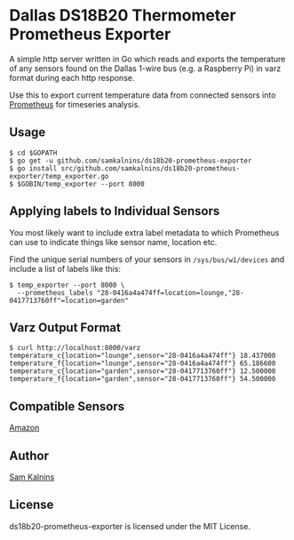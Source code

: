 # Dallas DS18B20 Thermometer Prometheus Exporter

A simple http server written in Go which reads and exports the temperature of any sensors found on the Dallas 1-wire bus (e.g. a Raspberry Pi) in varz format during each http response.

Use this to export current temperature data from connected sensors into [Prometheus](https://prometheus.io/) for timeseries analysis.


## Usage

    $ cd $GOPATH
    $ go get -u github.com/samkalnins/ds18b20-prometheus-exporter
    $ go install src/github.com/samkalnins/ds18b20-prometheus-exporter/temp_exporter.go
    $ $GOBIN/temp_exporter --port 8000


## Applying labels to Individual Sensors

You most likely want to include extra label metadata to which Prometheus can use to indicate things like sensor name, location etc.

Find the unique serial numbers of your sensors in `/sys/bus/w1/devices` and include a list of labels like this:

    $ temp_exporter --port 8000 \
      --prometheus_labels "28-0416a4a474ff=location=lounge,"28-0417713760ff"=location=garden"


## Varz Output Format

    $ curl http://localhost:8000/varz
    temperature_c{location="lounge",sensor="28-0416a4a474ff"} 18.437000
    temperature_f{location="lounge",sensor="28-0416a4a474ff"} 65.186600
    temperature_c{location="garden",sensor="28-0417713760ff"} 12.500000
    temperature_f{location="garden",sensor="28-0417713760ff"} 54.500000


## Compatible Sensors

[Amazon](http://amzn.to/2jGRjKO)


## Author

[Sam Kalnins](https://github.com/samkalnins)


## License

ds18b20-prometheus-exporter is licensed under the MIT License.